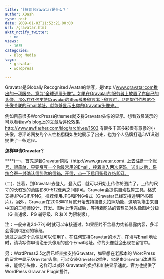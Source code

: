 ```yaml
---
title: '[扫盲]Gravatar是什么？'
author: XDash
type: post
date: 2009-01-03T11:52:21+00:00
url: /gravatar.html
aktt_notify_twitter:
  - no
views:
  - 1635
categories:
  - Blog Media
tags:
  - gravatar
  - wordpress

---
```

Gravatar是Globally Recognized Avatar的缩写，是http://www.gravatar.com推出的一项服务，意为“全球通用头像”。如果在Gravatar的服务器上放置了你自己的头像，那么在任何支持Gravatar的Blog或者留言本上留言时，只要提供你与这个头像关联的Email地址，就能够显示出你的Gravatar头像来。

例如目前很多WordPress的themes就支持Gravatar头像的显示。想看效果演示的可以看看aw&#8217;s blog上的文章后评论效果：http://www.awflasher.com/blog/archives/1503 有很多丰富多彩很有意思的小头像，将评论网友的个人性格栩栩如生地展示了出来，也为个人品牌打造和VI识别提供了一条途径。

**怎样申请Gravatar？**

****(一)、首先是到Gravatar网站（http://www.gravatar.com）上去注册一个账号，很简单，只要填写一个你最常用的Email，接着输入两次密码，送出之后，系统会寄一封确认信到你的信箱，开信，点一下启用账号连结即可。

(二)、接着，到Gravatar去登入，登入后，就可以开始上传你的图片了。上传的尺寸的长和宽的范围在80-512像素之间即可。Gravatar会提供自动裁剪工具。格式支持JPG/GIF/PNG，推荐使用JPG和PNG格式（Gravatar已经支持透明PNG图片）。另外，Gravatar在2008年11月底开始支持摄像头拍照功能，这项功能由来自中国的工程师设计、开发。图片上传完成后，等待着网站的管理员对头像图片分级（G 普通级、PG 辅导级、R 和 X 为限制级）。

注：一般来说24-72小时就可以审核通过。如果图片不含暴力或者暴露内容，多半会得到G级别的等级。  
通过之后这个头像就可以使用了。在任何支持Gravatar的地方，在填写Email地址时，请填写你申请注册头像用的这个Email地址。你的头像就会出现在留言中。

另：WordPress2.5之后已经直接支持Gravatar，如果想在老版本的 WordPress的留言中显示Gravatar头像，可以安装Gravatar2插件，它是由Gravatars改进而来，能缓存头像，这样可以减轻 Gravatar的负担和加快显示速度。官方也提供了WordPress Gravatar Plugin插件。